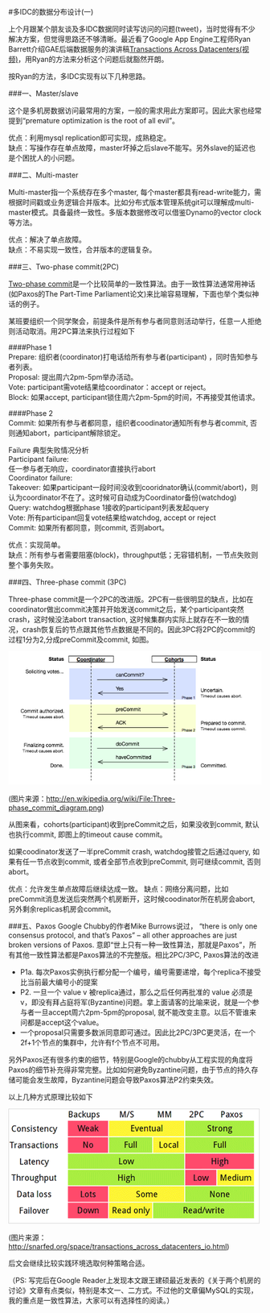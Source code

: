 #多IDC的数据分布设计(一)

上个月跟某个朋友谈及多IDC数据同时读写访问的问题(tweet)，当时觉得有不少解决方案，但觉得思路还不够清晰。最近看了Google App Engine工程师Ryan Barrett介绍GAE后端数据服务的演讲稿[Transactions Across Datacenters(视频)](http://snarfed.org/space/transactions_across_datacenters_io.html)，用Ryan的方法来分析这个问题后就豁然开朗。

按Ryan的方法，多IDC实现有以下几种思路。

###一、Master/slave  

这个是多机房数据访问最常用的方案，一般的需求用此方案即可。因此大家也经常提到“premature optimization is the root of all evil”。  

优点：利用mysql replication即可实现，成熟稳定。  
缺点：写操作存在单点故障，master坏掉之后slave不能写。另外slave的延迟也是个困扰人的小问题。

###二、Multi-master

Multi-master指一个系统存在多个master, 每个master都具有read-write能力，需根据时间戳或业务逻辑合并版本。比如分布式版本管理系统git可以理解成multi-master模式。具备最终一致性。多版本数据修改可以借鉴Dynamo的vector clock等方法。

优点：解决了单点故障。  
缺点：不易实现一致性，合并版本的逻辑复杂。


###三、Two-phase commit(2PC)

[Two-phase commit](http://en.wikipedia.org/wiki/Two-phase_commit_protocol)是一个比较简单的一致性算法。由于一致性算法通常用神话(如Paxos的The Part-Time Parliament论文)来比喻容易理解，下面也举个类似神话的例子。

某班要组织一个同学聚会，前提条件是所有参与者同意则活动举行，任意一人拒绝则活动取消。用2PC算法来执行过程如下

####Phase 1  
Prepare: 组织者(coordinator)打电话给所有参与者(participant) ，同时告知参与者列表。  
Proposal: 提出周六2pm-5pm举办活动。  
Vote: participant需vote结果给coordinator：accept or reject。  
Block: 如果accept, participant锁住周六2pm-5pm的时间，不再接受其他请求。

####Phase 2  
Commit: 如果所有参与者都同意，组织者coodinator通知所有参与者commit, 否则通知abort，participant解除锁定。

Failure 典型失败情况分析  
Participant failure:  
任一参与者无响应，coordinator直接执行abort  
Coordinator failure:  
Takeover: 如果participant一段时间没收到cooridnator确认(commit/abort)，则认为coordinator不在了。这时候可自动成为Coordinator备份(watchdog)  
Query: watchdog根据phase 1接收的participant列表发起query  
Vote: 所有participant回复vote结果给watchdog, accept or reject  
Commit: 如果所有都同意，则commit, 否则abort。  
 
优点：实现简单。  
缺点：所有参与者需要阻塞(block)，throughput低；无容错机制，一节点失败则整个事务失败。


###四、Three-phase commit (3PC) 

Three-phase commit是一个2PC的改进版。2PC有一些很明显的缺点，比如在coordinator做出commit决策并开始发送commit之后，某个participant突然crash，这时候没法abort transaction, 这时候集群内实际上就存在不一致的情况，crash恢复后的节点跟其他节点数据是不同的。因此3PC将2PC的commit的过程1分为2,分成preCommit及commit, 如图。

![](images/idc/Three-phase_commit_diagram.png)

(图片来源：http://en.wikipedia.org/wiki/File:Three-phase_commit_diagram.png)

从图来看，cohorts(participant)收到preCommit之后，如果没收到commit, 默认也执行commit, 即图上的timeout cause commit。

如果coodinator发送了一半preCommit crash, watchdog接管之后通过query, 如果有任一节点收到commit, 或者全部节点收到preCommit, 则可继续commit, 否则abort。

优点：允许发生单点故障后继续达成一致。
缺点：网络分离问题，比如preCommit消息发送后突然两个机房断开，这时候coodinator所在机房会abort, 另外剩余replicas机房会commit。

###五、Paxos
Google Chubby的作者Mike Burrows说过， “there is only one consensus protocol, and that’s Paxos” – all other approaches are just broken versions of Paxos. 意即“世上只有一种一致性算法，那就是Paxos”，所有其他一致性算法都是Paxos算法的不完整版。相比2PC/3PC, Paxos算法的改进

- P1a. 每次Paxos实例执行都分配一个编号，编号需要递增，每个replica不接受比当前最大编号小的提案
- P2. 一旦一个 value v 被replica通过，那么之后任何再批准的 value 必须是 v，即没有拜占庭将军(Byzantine)问题。拿上面请客的比喻来说，就是一个参与者一旦accept周六2pm-5pm的proposal, 就不能改变主意。以后不管谁来问都是accept这个value。
- 一个proposal只需要多数派同意即可通过。因此比2PC/3PC更灵活，在一个2f+1个节点的集群中，允许有f个节点不可用。  

另外Paxos还有很多约束的细节，特别是Google的chubby从工程实现的角度将Paxos的细节补充得非常完整。比如如何避免Byzantine问题，由于节点的持久存储可能会发生故障，Byzantine问题会导致Paxos算法P2约束失效。

以上几种方式原理比较如下

![](images/idc/idc-transaction.png)

(图片来源：http://snarfed.org/space/transactions_across_datacenters_io.html)

后文会继续比较实践环境选取何种策略合适。

（PS: 写完后在Google Reader上发现本文跟王建硕最近发表的《关于两个机房的讨论》文章有点类似，特别是本文一、二方式。不过他的文章偏MySQL的实现，我的重点是一致性算法，大家可以有选择性的阅读。）
